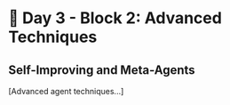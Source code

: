 # 🧠 Day 3 - Block 2: Advanced Techniques

## Self-Improving and Meta-Agents

[Advanced agent techniques...]